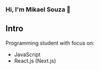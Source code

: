 ### Hi, I'm Mikael Souza 👋

## Intro

Programming student with focus on:

- JavaScript
- React.js (Next.js)
